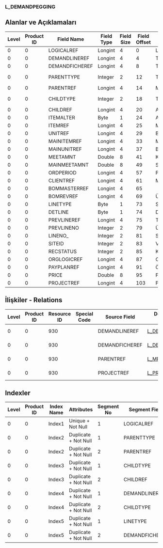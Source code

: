 ### L_DEMANDPEGGING

## Alanlar ve Açıklamaları

**Level**|**Product ID**|**Field Name**|**Field Type**|**Field Size**|**Field Offset**|**Türkçe Açıklama**|**Expression**
-----|-----|-----|-----|-----|-----|-----|-----
0|0|LOGICALREF|Longint|4|0|Logical Reference|Logical Reference
0|0|DEMANDLINEREF|Longint|4|4|Talep Satırı Log. Ref.|DEMANDLINE LOGICALREF
0|0|DEMANDFICHEREF|Longint|4|8|Talep Fişi Log. Ref.|DEMANDFICHE LOGICALREF
0|0|PARENTTYPE|Integer|2|12|Talep/Kaynak Türü; 0=Manüel 1=MPS 2=MRP|Demand/Resource Type;0=Manual;1=MPS;2=MRP;0=Manual;1=MPS;2=MRP;0=Manual;1=MPS;2=MRP;0=Manual;1=MPS
0|0|PARENTREF|Longint|4|14|MRPHEAD;Alt Tür = 1 ==> |MRPHEAD;Childtype = 1 ==> 
0|0|CHILDTYPE|Integer|2|18|Talep Karşılama Türü; 0=Verilen sipariş;1=Üretim emri;2=Ambar fişi;3=Stoktan Karşılanan|Demand Delivery Type;0=Purchase Order;1=Production Order;2=Warehouse Voucher;3=Fulfilled From Stock
0|0|CHILDREF|Longint|4|20|ALTMALZREF;0=Manual;1=MPS;2=MRP;0=Manual;1=MPS;2=MRP;0=Manual;1=MPS;2=MRP;0=Manual;1=MPS|CHILDREF;0=Manual;1=MPS;2=MRP;0=Manual;1=MPS;2=MRP;0=Manual;1=MPS;2=MRP;0=Manual;1=MPS
0|0|ITEMALTER|Byte|1|24|Alternatif Malzeme Temini|Alternative Material Procurement
0|0|ITEMREF|Longint|4|25|Malzemeler Log. Ref.|ITEMS LOGICALREF
0|0|UNITREF|Longint|4|29|Birim seti log. Ref.|UNITSETL LOGICALREF
0|0|MAINITEMREF|Longint|4|33|Malzemeler Log. Ref.|ITEMS LOGICALREF
0|0|MAINUNITREF|Longint|4|37|Birim seti log. Ref.|UNITSETL LOGICALREF
0|0|MEETAMNT|Double|8|41|Karşılama Miktarı|Delivery Quantity
0|0|MAINMEETAMNT|Double|8|49|Sevkedilen Ana Malzeme Miktarı|Delivered Main Material Quantity
0|0|ORDPERIOD|Longint|4|57|Periyot numarası|Period Number
0|0|CLIENTREF|Longint|4|61|Müşteri Kartı Log. Ref.|CLCARD LOGICALREF
0|0|BOMMASTERREF|Longint|4|65||BOM MASTER LOGICAL REF
0|0|BOMREVREF|Longint|4|69|Ürün Reçetesi Revizyonu Referansı|BOMREVSN LOGICALREF
0|0|LINETYPE|Byte|1|73|Satır Tipi|Line Type
0|0|DETLINE|Byte|1|74|Detay Satırı|Detail Line
0|0|PREVLINEREF|Longint|4|75|Talep Tespiti Log. Ref.|DEMANDPEGGING LOGICALREF
0|0|PREVLINENO|Integer|2|79|Üst Malzeme Sınıfı Satır Numarası|Parent Material Class Line Number
0|0|LINENO_|Integer|2|81|Satır Numarası|Line Number
0|0|SITEID|Integer|2|83|Veri Merkezi|Data Processing Site
0|0|RECSTATUS|Integer|2|85|Kayıt Durumu|Record Status
0|0|ORGLOGICREF|Longint|4|87|Orijinal Kayıt Log. Ref.|Original Record Logical Reference
0|0|PAYPLANREF|Longint|4|91|Ödeme Planları|Payment Plans
0|0|PRICE|Double|8|95|Fiyat|Price
0|0|PROJECTREF|Longint|4|103|Proje Referansı|PROJECT Reference

## İlişkiler - Relations

**Level**|**Product ID**|**Resource ID**|**Special Code**|**Source Field**|**Destination Table**|**Destination Field**|**Relation Type**|**Extra Condition**
-----|-----|-----|-----|-----|-----|-----|-----|-----
0|0|930||DEMANDLINEREF|[L_DEMANDLINE](../LG_DEMANDLINE "L_DEMANDLINE")|LOGICALREF|one-to-one|
0|0|930||DEMANDFICHEREF|[L_DEMANDFICHE](../L_DEMANDFICHE "L_DEMANDFICHE")|LOGICALREF|one-to-one|
0|0|930||PARENTREF|[L_MRPHEAD](../LG_MRPHEAD "L_MRPHEAD")|LOGICALREF|one-to-one|
0|0|930||PROJECTREF|[L_PROJECT](../L_PROJECT "L_PROJECT")|LOGICALREF|one-to-one|

## Indexler

**Level**|**Product ID**|**Index Name**|**Attributes**|**Segment No**|**Segment Field**|**Sense**
-----|-----|-----|-----|-----|-----|-----
0|0|Index1|Unique + Not Null|1|LOGICALREF|Ascending
0|0|Index2|Duplicate + Not Null|1|PARENTTYPE|Ascending
0|0|Index2|Duplicate + Not Null|2|PARENTREF|Ascending
0|0|Index3|Duplicate + Not Null|1|CHILDTYPE|Ascending
0|0|Index3|Duplicate + Not Null|2|CHILDREF|Ascending
0|0|Index4|Duplicate + Not Null|1|DEMANDLINEREF|Ascending
0|0|Index4|Duplicate + Not Null|2|CHILDTYPE|Ascending
0|0|Index5|Duplicate + Not Null|1|LINETYPE|Ascending
0|0|Index5|Duplicate + Not Null|2|DEMANDFICHEREF|Ascending
